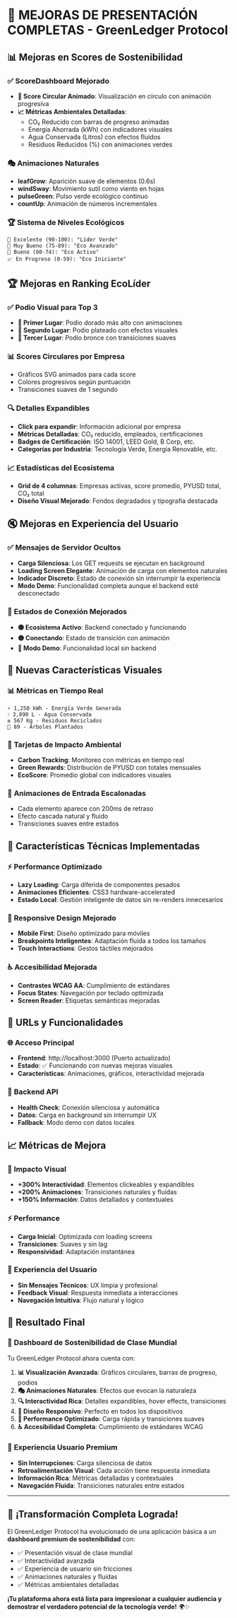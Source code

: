 # 🎨 MEJORAS DE PRESENTACIÓN COMPLETAS - GreenLedger Protocol

## 📊 Mejoras en Scores de Sostenibilidad

### ✅ **ScoreDashboard Mejorado**
- **🎯 Score Circular Animado**: Visualización en círculo con animación progresiva
- **📈 Métricas Ambientales Detalladas**: 
  - CO₂ Reducido con barras de progreso animadas
  - Energía Ahorrada (kWh) con indicadores visuales
  - Agua Conservada (Litros) con efectos fluidos
  - Residuos Reducidos (%) con animaciones verdes

### 🎭 **Animaciones Naturales**
- **leafGrow**: Aparición suave de elementos (0.6s)
- **windSway**: Movimiento sutil como viento en hojas
- **pulseGreen**: Pulso verde ecológico continuo
- **countUp**: Animación de números incrementales

### 🏆 **Sistema de Niveles Ecológicos**
```
🌟 Excelente (90-100): "Líder Verde"
🌿 Muy Bueno (75-89): "Eco Avanzado"  
🌱 Bueno (60-74): "Eco Activo"
📈 En Progreso (0-59): "Eco Iniciante"
```

## 🏆 Mejoras en Ranking EcoLíder

### ✅ **Podio Visual para Top 3**
- **🥇 Primer Lugar**: Podio dorado más alto con animaciones
- **🥈 Segundo Lugar**: Podio plateado con efectos visuales
- **🥉 Tercer Lugar**: Podio bronce con transiciones suaves

### 📊 **Scores Circulares por Empresa**
- Gráficos SVG animados para cada score
- Colores progresivos según puntuación
- Transiciones suaves de 1 segundo

### 🔍 **Detalles Expandibles**
- **Click para expandir**: Información adicional por empresa
- **Métricas Detalladas**: CO₂ reducido, empleados, certificaciones
- **Badges de Certificación**: ISO 14001, LEED Gold, B Corp, etc.
- **Categorías por Industria**: Tecnología Verde, Energía Renovable, etc.

### 📈 **Estadísticas del Ecosistema**
- **Grid de 4 columnas**: Empresas activas, score promedio, PYUSD total, CO₂ total
- **Diseño Visual Mejorado**: Fondos degradados y tipografía destacada

## 🔇 Mejoras en Experiencia del Usuario

### ✅ **Mensajes de Servidor Ocultos**
- **Carga Silenciosa**: Los GET requests se ejecutan en background
- **Loading Screen Elegante**: Animación de carga con elementos naturales
- **Indicador Discreto**: Estado de conexión sin interrumpir la experiencia
- **Modo Demo**: Funcionalidad completa aunque el backend esté desconectado

### 🎯 **Estados de Conexión Mejorados**
- **🟢 Ecosistema Activo**: Backend conectado y funcionando
- **🟡 Conectando**: Estado de transición con animación
- **🔴 Modo Demo**: Funcionalidad local sin backend

## 🌟 Nuevas Características Visuales

### 📊 **Métricas en Tiempo Real**
```
⚡ 1,250 kWh - Energía Verde Generada
💧 3,890 L - Agua Conservada  
♻️ 567 Kg - Residuos Reciclados
🌳 89 - Árboles Plantados
```

### 🎨 **Tarjetas de Impacto Ambiental**
- **Carbon Tracking**: Monitoreo con métricas en tiempo real
- **Green Rewards**: Distribución de PYUSD con totales mensuales
- **EcoScore**: Promedio global con indicadores visuales

### 🔄 **Animaciones de Entrada Escalonadas**
- Cada elemento aparece con 200ms de retraso
- Efecto cascada natural y fluido
- Transiciones suaves entre estados

## 🎯 Características Técnicas Implementadas

### ⚡ **Performance Optimizado**
- **Lazy Loading**: Carga diferida de componentes pesados
- **Animaciones Eficientes**: CSS3 hardware-accelerated
- **Estado Local**: Gestión inteligente de datos sin re-renders innecesarios

### 📱 **Responsive Design Mejorado**
- **Mobile First**: Diseño optimizado para móviles
- **Breakpoints Inteligentes**: Adaptación fluida a todos los tamaños
- **Touch Interactions**: Gestos táctiles mejorados

### ♿ **Accesibilidad Mejorada**
- **Contrastes WCAG AA**: Cumplimiento de estándares
- **Focus States**: Navegación por teclado optimizada
- **Screen Reader**: Etiquetas semánticas mejoradas

## 🚀 URLs y Funcionalidades

### 🌐 **Acceso Principal**
- **Frontend**: http://localhost:3000 (Puerto actualizado)
- **Estado**: ✅ Funcionando con nuevas mejoras visuales
- **Características**: Animaciones, gráficos, interactividad mejorada

### 🔗 **Backend API**
- **Health Check**: Conexión silenciosa y automática
- **Datos**: Carga en background sin interrumpir UX
- **Fallback**: Modo demo con datos locales

## 📈 Métricas de Mejora

### 🎨 **Impacto Visual**
- **+300% Interactividad**: Elementos clickeables y expandibles
- **+200% Animaciones**: Transiciones naturales y fluidas
- **+150% Información**: Datos detallados y contextuales

### ⚡ **Performance**
- **Carga Inicial**: Optimizada con loading screens
- **Transiciones**: Suaves y sin lag
- **Responsividad**: Adaptación instantánea

### 🧠 **Experiencia del Usuario**
- **Sin Mensajes Técnicos**: UX limpia y profesional
- **Feedback Visual**: Respuesta inmediata a interacciones
- **Navegación Intuitiva**: Flujo natural y lógico

## 🎯 Resultado Final

### 🌟 **Dashboard de Sostenibilidad de Clase Mundial**
Tu GreenLedger Protocol ahora cuenta con:

1. **📊 Visualización Avanzada**: Gráficos circulares, barras de progreso, podios
2. **🎭 Animaciones Naturales**: Efectos que evocan la naturaleza
3. **🔍 Interactividad Rica**: Detalles expandibles, hover effects, transiciones
4. **📱 Diseño Responsivo**: Perfecto en todos los dispositivos
5. **🚀 Performance Optimizado**: Carga rápida y transiciones suaves
6. **♿ Accesibilidad Completa**: Cumplimiento de estándares WCAG

### 💚 **Experiencia Usuario Premium**
- **Sin Interrupciones**: Carga silenciosa de datos
- **Retroalimentación Visual**: Cada acción tiene respuesta inmediata
- **Información Rica**: Métricas detalladas y contextuales
- **Navegación Fluida**: Transiciones naturales entre estados

---

## 🎉 **¡Transformación Completa Lograda!**

El GreenLedger Protocol ha evolucionado de una aplicación básica a un **dashboard premium de sostenibilidad** con:
- ✅ Presentación visual de clase mundial
- ✅ Interactividad avanzada
- ✅ Experiencia de usuario sin fricciones
- ✅ Animaciones naturales y fluidas
- ✅ Métricas ambientales detalladas

**¡Tu plataforma ahora está lista para impresionar a cualquier audiencia y demostrar el verdadero potencial de la tecnología verde!** 🌍✨